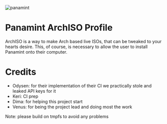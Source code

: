 ![panamint](https://github.com/user-attachments/assets/8c998ab8-5cbe-4453-bf5c-67c7e63e752d)
# Panamint ArchISO Profile
ArchISO is a way to make Arch based live ISOs, that can be tweaked to your hearts desire. This, of course, is necessary to allow the user to install Panamint onto their computer.

# Credits
- Odysen: for their implementation of their CI we practically stole and leaked API keys for it
- Keri: CI prep
- Dima: for helping this project start
- Venus: for being the project lead and doing most the work

Note: please build on tmpfs to avoid any problems
